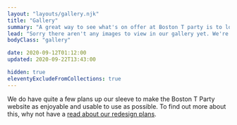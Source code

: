 ```yaml
---
layout: "layouts/gallery.njk"
title: "Gallery"
summary: "A great way to see what's on offer at Boston T party is to look through our photo gallery."
lead: "Sorry there aren't any images to view in our gallery yet. We're still working on this part of the website."
bodyClass: "gallery"

date: 2020-09-12T01:12:00
updated: 2020-09-22T13:43:00

hidden: true
eleventyExcludeFromCollections: true
---
```


We do have quite a few plans up our sleeve to make the Boston T Party website as enjoyable and usable to use as possible. To find out more about this, why not have a [read about our redesign plans][1].

[1]: /messages/redesign
